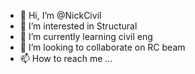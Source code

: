 - 👋 Hi, I’m @NickCivil
- 👀 I’m interested in Structural 
- 🌱 I’m currently learning civil eng
- 💞️ I’m looking to collaborate on RC beam
- 📫 How to reach me ...

<!---
NickCivil/NickCivil is a ✨ special ✨ repository because its `README.md` (this file) appears on your GitHub profile.
You can click the Preview link to take a look at your changes.
--->


